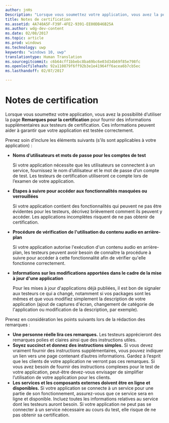 ```yaml
---
author: jnHs
Description: "Lorsque vous soumettez votre application, vous avez la possibilité d’utiliser la page Remarques pour la certification pour fournir des informations supplémentaires aux testeurs de certification. Ces informations peuvent aider à garantir que votre application est testée correctement."
title: Notes de certification
ms.assetid: 4A740A5F-F39F-4FE2-9391-EE00DB46B25A
ms.author: wdg-dev-content
ms.date: 02/08/2017
ms.topic: article
ms.prod: windows
ms.technology: uwp
keywords: "windows 10, uwp"
translationtype: Human Translation
ms.sourcegitcommit: c6b64cff1bbebc8ba69bc6e03d34b69f85e798fc
ms.openlocfilehash: 92a110879f6ff92b3e1e41964ff6acea6b7cb5ec
ms.lasthandoff: 02/07/2017

---
```


# <a name="notes-for-certification"></a>Notes de certification


Lorsque vous soumettez votre application, vous avez la possibilité d’utiliser la page **Remarques pour la certification** pour fournir des informations supplémentaires aux testeurs de certification. Ces informations peuvent aider à garantir que votre application est testée correctement.

Prenez soin d’inclure les éléments suivants (s’ils sont applicables à votre application) :

-   **Noms d’utilisateurs et mots de passe pour les comptes de test**

    Si votre application nécessite que les utilisateurs se connectent à un service, fournissez le nom d’utilisateur et le mot de passe d’un compte de test. Les testeurs de certification utiliseront ce compte lors de l’examen de votre application.

-   **Étapes à suivre pour accéder aux fonctionnalités masquées ou verrouillées**

    Si votre application contient des fonctionnalités qui peuvent ne pas être évidentes pour les testeurs, décrivez brièvement comment ils peuvent y accéder. Les applications incomplètes risquent de ne pas obtenir de certification.

-   **Procédure de vérification de l'utilisation du contenu audio en arrière-plan**

    Si votre application autorise l'exécution d'un contenu audio en arrière-plan, les testeurs peuvent avoir besoin de connaître la procédure à suivre pour accéder à cette fonctionnalité afin de vérifier qu'elle fonctionne correctement.

-   **Informations sur les modifications apportées dans le cadre de la mise à jour d'une application**

    Pour les mises à jour d'applications déjà publiées, il est bon de signaler aux testeurs ce qui a changé, notamment si vos packages sont les mêmes et que vous modifiez simplement la description de votre application (ajout de captures d'écran, changement de catégorie de l'application ou modification de la description, par exemple).

Prenez en considération les points suivants lors de la rédaction des remarques :

-   **Une personne réelle lira ces remarques.** Les testeurs apprécieront des remarques polies et claires ainsi que des instructions utiles.
-   **Soyez succinct et donnez des instructions simples.** Si vous devez vraiment fournir des instructions supplémentaires, vous pouvez indiquer un lien vers une page contenant d’autres informations. Gardez à l’esprit que les clients de votre application ne verront pas ces remarques. Si vous avez besoin de fournir des instructions complexes pour le test de votre application, peut-être devez-vous envisager de simplifier l’utilisation de votre application pour les clients.
-   **Les services et les composants externes doivent être en ligne et disponibles.** Si votre application se connecte à un service pour une partie de son fonctionnement, assurez-vous que ce service sera en ligne et disponible. Incluez toutes les informations relatives au service dont les testeurs auront besoin. Si votre application ne peut pas se connecter à un service nécessaire au cours du test, elle risque de ne pas obtenir sa certification.

 

 





